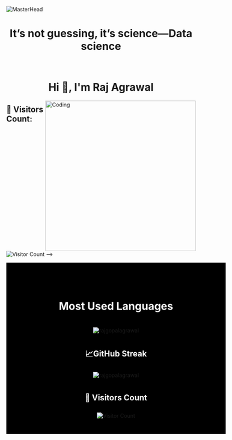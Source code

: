 ![MasterHead](https://nielseniq.com/wp-content/uploads/sites/4/2021/02/data-science-icon-animation-banner-clockwise-4.gif)
<h1 align="center">It’s not guessing, it’s science—Data science</h1> <br>
<h1 align="center">Hi 👋, I'm Raj Agrawal</h1>
<!-- <h2 align="center">A passionate Data Scientist from India</h3> -->

<img align="right" alt="Coding" width="400" src="https://miro.medium.com/max/1400/0*H4cHks1eEdrW7Zlz.gif"> </p>

## 🚀 Visitors Count:
![Visitor Count](https://profile-counter.glitch.me/rajgopalagrawal/count.svg) -->


<div align="center" style="background-color:#000000; padding: 40px; width: 100%;">
  <h1 style="color:#FFFFFF; background-color:#000000; padding: 20px;">Most Used Languages</h1>
<a><img align="center" src="https://github-readme-stats.vercel.app/api/top-langs?username=rajgopalagrawal&show_icons=true&locale=en&layout=compact&bg_color=FFFFFF&text_color=000000&hide_border=true" alt="rajgopalagrawal" /></a>
<br/>
  <h2 style="color:#FFFFFF; background-color:#000000; padding: 10px;">📈GitHub Streak</h2>
  <a><img align="center" src="https://github-readme-streak-stats.herokuapp.com/?user=vitianpradeep&background=FFFFFF&ring=000000&fire=DD2727&currStreakNum=000000&sideLabels=000000&currStreakLabel=000000&dates=000000&stroke=000000&hide_border=true" alt="rajgopalagrawal" /></a>
  <br/>
  <h2 style="color:#FFFFFF; background-color:#000000; padding: 10px;">🚀 Visitors Count</h2>
  <img src="https://profile-counter.glitch.me/rajgopalagrawal/count.svg" alt="Visitor Count" />
